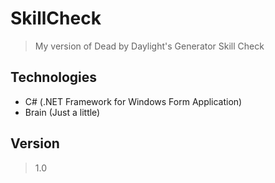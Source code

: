 # SkillCheck
> My version of Dead by Daylight's Generator Skill Check

## Technologies
+ C# (.NET Framework for Windows Form Application)
+ Brain (Just a little)

## Version
> 1.0
